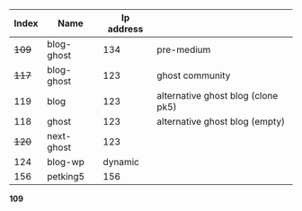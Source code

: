 
| Index   | Name       | Ip address |                                    |
| ------- | ---------- | ---------- | ---------------------------------- |
| ~~109~~ | blog-ghost | 134        | pre-medium                         |
| ~~117~~ | blog-ghost | 123        | ghost community                    |
| 119     | blog       | 123        | alternative ghost blog (clone pk5) |
| 118     | ghost      | 123        | alternative ghost blog (empty)     |
| ~~120~~ | next-ghost | 123        |                                    |
| 124     | blog-wp    | dynamic    |                                    |
| 156     | petking5   | 156        |                                    |

**109**
